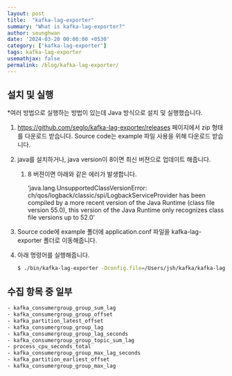 ```yaml
---
layout: post
title:  "kafka-lag-exporter"
summary: "What is kafka-lag-exporter?"
author: seunghwan
date: '2024-03-20 00:00:00 +0530'
category: ['kafka-lag-exporter']
tags: kafka-lag-exporter
usemathjax: false
permalink: /blog/kafka-lag-exporter/
---
```


## 설치 및 실행

*여러 방법으로 실행하는 방법이 있는데 Java 방식으로 설치 및 실행했습니다.

1. https://github.com/seglo/kafka-lag-exporter/releases 페이지에서 zip 형태를 다운로드 받습니다. Source code는 example 파일 사용을 위해 다운로드 받습니다.
2. java를 설치하거나, java version이 8이면 최신 버젼으로 업데이트 해줍니다.
    1. 8 버젼이면 아래와 같은 에러가 발생합니다.
        
        ‘java.lang.UnsupportedClassVersionError: ch/qos/logback/classic/spi/LogbackServiceProvider has been compiled by a more recent version of the Java Runtime (class file version 55.0), this version of the Java Runtime only recognizes class file versions up to 52.0’
        
3. Source code에 example 폴더에 application.conf 파일을 kafka-lag-exporter 폴더로 이동해줍니다.
4. 아래 명령어를 실행해줍니다.
    
    ```bash
    $ ./bin/kafka-lag-exporter -Dconfig.file=/Users/jsh/kafka/kafka-lag-exporter/application.conf
    ```

## 수집 항목 중 일부

```bash
- kafka_consumergroup_group_sum_lag
- kafka_consumergroup_group_offset
- kafka_partition_latest_offset
- kafka_consumergroup_group_lag
- kafka_consumergroup_group_lag_seconds
- kafka_consumergroup_group_topic_sum_lag
- process_cpu_seconds_total
- kafka_consumergroup_group_max_lag_seconds
- kafka_partition_earliest_offset
- kafka_consumergroup_group_max_lag
```